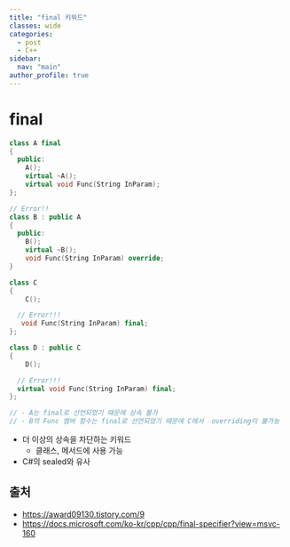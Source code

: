 ```yaml
---
title: "final 키워드"
classes: wide
categories: 
  - post
  - C++
sidebar:
  nav: "main"
author_profile: true
---
```


# final

```c++
class A final
{
  public:
    A();
    virtual ~A();
    virtual void Func(String InParam);
};

// Error!!
class B : public A
{
  public:
    B();
    virtual ~B();
    void Func(String InParam) override;
}

class C
{
	C();

  // Error!!!
   void Func(String InParam) final; 
};

class D : public C
{
	D();

  // Error!!!
  virtual void Func(String InParam) final; 
};

// - A는 final로 선언되었기 때문에 상속 불가
// - B의 Func 멤버 함수는 final로 선언되었기 때문에 C에서  overriding이 불가능
```
* 더 이상의 상속을 차단하는 키워드
  * 클래스, 메서드에 사용 가능
* C#의 sealed와 유사

## 출처   
* <https://award09130.tistory.com/9>
* <https://docs.microsoft.com/ko-kr/cpp/cpp/final-specifier?view=msvc-160>